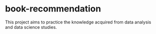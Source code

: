 # book-recommendation
This project aims to practice the knowledge acquired from data analysis and data science studies.
